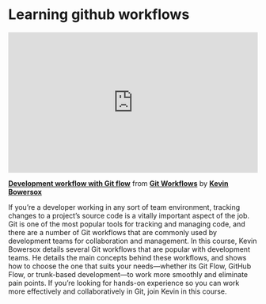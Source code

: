 <h1>Learning github workflows</h1>
<div style="position:relative;height:0;padding-bottom:56.25%"><iframe width="640" height="360" src="https://www.linkedin.com/learning/embed/git-workflows/development-workflow-with-git-flow?autoplay=false&claim=AQHoLzrRhSJE3wAAAYpNoUWZ5r_Sqz8_XyVkif-f4J2mQ8mPR40O3LrMtNuTORTmVoPjIzItJJlo7hi3CAMOpsp6G7wxGm36xqZGDrFMWrViPRU_Nfb07M2RsFw2-eMan_HudqBwU31nhx5_Fp__5cB6wSm__8CHIEbH_3cLaA9hw6A_7Ek_sj4Oql2WNK4LzTA3q8O6bAyIyeglzQ9IOgySZZWAm-jIkY3ZVCJMtpa4h71SGtbe4JXqAbfXjtjccL1AIDDbttow46ZZ4JBm1kvonTfHco6WyWRt5YTGWnjtkDtPeOWFC52SPLGWYFqTV1fn_nXNc8Wh4to6YA8urCtj9UPVShqVWziYZJeBhxa828cffsPRMYja5rHMDfOGbZnLFE8cIp_GKURhaBso6ij56Eehl0hpXb0FTxtburuwj6V7r8WrM53Er3wvmp5zsDI8k4TWeFs6k_HZiEyhbdZVUuYu4zDXuBlhQk1k-_ZDPbqYqnK9AdmS_keacWhtX1_c1HocJeQFBPL3v_dvblwKg5ulaF0mJ2Y8IQLgxQsdznbkQqAcWcWlUaduDTpocq1S905aXjkBXPHRusZ0sVdHqrB5jn0ZI8-myf544GdBsGVp-zblFGPpGnIPIRHDvwEvQ-8ccScQGPzhnaFUEPqV37-hq3T5mbtx2T3cAnz_HlgK1RrYeQjTw-EX5HidrSfWdKxL2h2Gs9AyzedIQOOE4Mg-JqaxklfRQDidieKSJh81vMePHJZnuquFsSLZcIvyHzRADb29xmUZ-e5bPU0CQawLlOfvEZNGvQsQJCaWgISPMamw7isIxnZPIuqWsR_kfJqYrc_V8Iu7iJ_tfatrRItfTv5zkHwE6okAQWZ7pmOz2p7TSt2u02CK4fTNVRKcxQ5QQQeBYltoIAJ4CaKd4ThovZeNP8INWG10K5FO1quaToqcZGSOkJToxB58vwUTnlq14WpYrWpj4ForkrESF4Y2ljNvSbPpJXqaC_TLegoQqbeYebJX_hZleClvtWYQXJC5S1f96Jb1ynY0lG_f6vL8YyC4qY6CEeVkr_FsOdibRE8m9CT45G32EZjXzMfps8e-_RBO2wiadSpJyAWaU96Xjlc7Dwfo4LjcUJ0hiXgcLUQFerUXukh4tCj_UMqNTJVI-9vHR5Z65pIQUPlb7KUIM-UCvmCVsZjWGShcOTVUU6DvTsS8MTISGXTc3EiylY8" mozallowfullscreen="true" webkitallowfullscreen="true" allowfullscreen="true" frameborder="0" style="position:absolute;width:100%;height:100%;left:0"></iframe></div><p><strong><a href="https://www.linkedin.com/learning/git-workflows/development-workflow-with-git-flow?trk=embed_lil">Development workflow with Git flow</a></strong> from <strong><a href="https://www.linkedin.com/learning/git-workflows?trk=embed_lil">Git Workflows</a></strong> by <strong><a href="https://www.linkedin.com/learning/instructors/kevin-bowersox?trk=embed_lil">Kevin Bowersox</a></strong></p>

If you’re a developer working in any sort of team environment, tracking changes to a project’s source code is a vitally important aspect of the job. Git is one of the most popular tools for tracking and managing code, and there are a number of Git workflows that are commonly used by development teams for collaboration and management. In this course, Kevin Bowersox details several Git workflows that are popular with development teams. He details the main concepts behind these workflows, and shows how to choose the one that suits your needs—whether its Git Flow, GitHub Flow, or trunk-based development—to work more smoothly and eliminate pain points. If you’re looking for hands-on experience so you can work more effectively and collaboratively in Git, join Kevin in this course.

